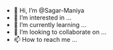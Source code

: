 - 👋 Hi, I’m @Sagar-Maniya
- 👀 I’m interested in ...
- 🌱 I’m currently learning ...
- 💞️ I’m looking to collaborate on ...
- 📫 How to reach me ...

<!---
Sagar-Maniya/Sagar-Maniya is a ✨ special ✨ repository because its `README.md` (this file) appears on your GitHub profile.
You can click the Preview link to take a look at your changes.
--->
